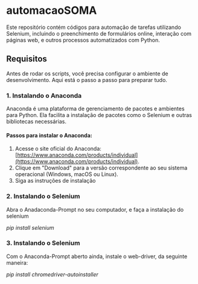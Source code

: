 # automacaoSOMA

Este repositório contém códigos para automação de tarefas utilizando Selenium, incluindo o preenchimento de formulários online, interação com páginas web, e outros processos automatizados com Python.

## Requisitos

Antes de rodar os scripts, você precisa configurar o ambiente de desenvolvimento. Aqui está o passo a passo para preparar tudo.

### 1. Instalando o Anaconda

Anaconda é uma plataforma de gerenciamento de pacotes e ambientes para Python. Ela facilita a instalação de pacotes como o Selenium e outras bibliotecas necessárias.

#### Passos para instalar o Anaconda:

1. Acesse o site oficial do Anaconda: [https://www.anaconda.com/products/individual](https://www.anaconda.com/products/individual).
2. Clique em "Download" para a versão correspondente ao seu sistema operacional (Windows, macOS ou Linux).
3. Siga as instruções de instalação
   

### 2. Instalando o Selenium 

  Abra o Anadaconda-Prompt no seu computador, e faça a instalação do selenium

  *pip install selenium*


### 3. Instalando o Selenium 

  Com o Anaconda-Prompt aberto ainda, instale o web-driver, da seguinte maneira:
  
  *pip install chromedriver-autoinstaller*
